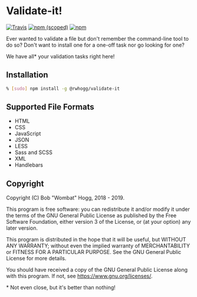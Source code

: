 # Validate-it!

[![Travis](https://img.shields.io/travis/rwhogg/validate-it.svg?style=plastic)](https://travis-ci.org/rwhogg/validate-it)
[![npm (scoped)](https://img.shields.io/npm/v/@rwhogg/validate-it.svg?style=plastic)](https://www.npmjs.com/package/@rwhogg/validate-it)
[![npm](https://img.shields.io/npm/l/@rwhogg/validate-it.svg?style=plastic)](https://github.com/rwhogg/validate-it/blob/master/LICENSE.md)

Ever wanted to validate a file but don't remember the command-line tool to do so? Don't want to install one for a
one-off task nor go looking for one?

We have all* your validation tasks right here!

## Installation

```bash
% [sudo] npm install -g @rwhogg/validate-it
```

## Supported File Formats

* HTML
* CSS
* JavaScript
* JSON
* LESS
* Sass and SCSS
* XML
* Handlebars

## Copyright

Copyright (C) Bob "Wombat" Hogg, 2018 - 2019.

This program is free software: you can redistribute it and/or modify
it under the terms of the GNU General Public License as published by
the Free Software Foundation, either version 3 of the License, or
(at your option) any later version.

This program is distributed in the hope that it will be useful,
but WITHOUT ANY WARRANTY; without even the implied warranty of
MERCHANTABILITY or FITNESS FOR A PARTICULAR PURPOSE.  See the
GNU General Public License for more details.

You should have received a copy of the GNU General Public License
along with this program.  If not, see <https://www.gnu.org/licenses/>.

\* Not even close, but it's better than nothing!
